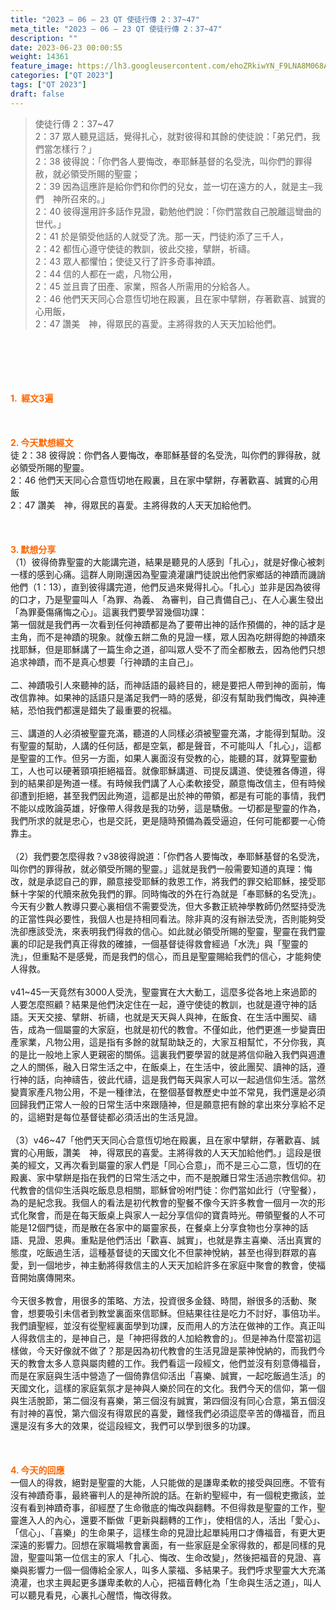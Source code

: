 ```yaml
---
title: "2023 – 06 – 23 QT 使徒行傳 2：37~47"
meta_title: "2023 – 06 – 23 QT 使徒行傳 2：37~47"
description: ""
date: 2023-06-23 00:00:55
weight: 14361
feature_image: https://lh3.googleusercontent.com/ehoZRkiwYN_F9LNA8M068AYxt73EavCZno-PD1cJRuf5BbSkQVUWr3gNEbt5kSs28Pb_Elg17kSrtf9ybWvojWoMV6I4tPM3vGRGDq6GkKkPdL2Gut4QAIw4-uykKUAtNiKgQKntvsU=w800
categories: ["QT 2023"]
tags: ["QT 2023"]
draft: false
---
```


<blockquote>使徒行傳 2：37~47<br />
2：37 眾人聽見這話，覺得扎心，就對彼得和其餘的使徒說：「弟兄們，我們當怎樣行？」<br />
2：38 彼得說：「你們各人要悔改，奉耶穌基督的名受洗，叫你們的罪得赦，就必領受所賜的聖靈；<br />
2：39 因為這應許是給你們和你們的兒女，並一切在遠方的人，就是主─我們　神所召來的。」<br />
2：40 彼得還用許多話作見證，勸勉他們說：「你們當救自己脫離這彎曲的世代。」<br />
2：41 於是領受他話的人就受了洗。那一天，門徒約添了三千人，<br />
2：42 都恆心遵守使徒的教訓，彼此交接，擘餅，祈禱。<br />
2：43 眾人都懼怕；使徒又行了許多奇事神蹟。<br />
2：44 信的人都在一處，凡物公用，<br />
2：45 並且賣了田產、家業，照各人所需用的分給各人。<br />
2：46 他們天天同心合意恆切地在殿裏，且在家中擘餅，存著歡喜、誠實的心用飯，<br />
2：47 讚美　神，得眾民的喜愛。主將得救的人天天加給他們。</blockquote><br />
&nbsp;<br />
<br />
&nbsp;<br />
<br />
<span style="color: #ff6600;"><strong>1.  經文3遍</strong></span><br />
<br />
&nbsp;<br />
<br />
<span style="color: #ff6600;"><strong>2. 今天默想經文<br />
</strong></span>徒 2：38 彼得說：你們各人要悔改，奉耶穌基督的名受洗，叫你們的罪得赦，就必領受所賜的聖靈。<br />
2：46 他們天天同心合意恆切地在殿裏，且在家中擘餅，存著歡喜、誠實的心用飯<br />
2：47 讚美　神，得眾民的喜愛。主將得救的人天天加給他們。<br />
<br />
&nbsp;<br />
<br />
<strong><span style="color: #ff6600;">3. 默想分享<br />
</span></strong>（1）彼得倚靠聖靈的大能講完道，結果是聽見的人感到「扎心」，就是好像心被刺一樣的感到心痛。這群人剛剛還因為聖靈澆灌讓門徒說出他們家鄉話的神蹟而譏誚他們（1：13），直到彼得講完道，他們反過來覺得扎心。「扎心」並非是因為彼得的口才，乃是聖靈叫人「為罪、為義、 為審判，自己責備自己」、在人心裏生發出「為罪憂傷痛悔之心」。這裏我們要學習幾個功課：<br />
第一個就是我們再一次看到任何神蹟都是為了要帶出神的話作預備的，神的話才是主角，而不是神蹟的現象。就像五餅二魚的見證一樣，眾人因為吃餅得飽的神蹟來找耶穌，但是耶穌講了一篇生命之道，卻叫眾人受不了而全都散去，因為他們只想追求神蹟，而不是真心想要「行神蹟的主自己」。<br />
<br />
二、神蹟吸引人來聽神的話，而神話語的最終目的，總是要把人帶到神的面前，悔改信靠神。如果神的話語只是滿足我們一時的感覺，卻沒有幫助我們悔改，與神連結，恐怕我們都還是錯失了最重要的祝福。<br />
<br />
三、講道的人必須被聖靈充滿，聽道的人同樣必須被聖靈充滿，才能得到幫助。沒有聖靈的幫助，人講的任何話，都是空氣，都是聲音，不可能叫人「扎心」，這都是聖靈的工作。但另一方面，如果人裏面沒有受教的心，能聽的耳，就算聖靈動工，人也可以硬著頸項拒絕福音。就像耶穌講道、司提反講道、使徒雅各傳道，得到的結果卻是殉道一樣。有時候我們講了人心柔軟接受，願意悔改信主，但有時候卻遭到拒絕，甚至我們因此殉道，這都是出於神的帶領，都是有可能的事情，我們不能以成敗論英雄，好像帶人得救是我的功勞，這是驕傲。一切都是聖靈的作為，我們所求的就是忠心，也是交託，更是隨時預備為義受逼迫，任何可能都要一心倚靠主。<br />
<br />
（2）我們要怎麼得救？v38彼得說道：「你們各人要悔改，奉耶穌基督的名受洗，叫你們的罪得赦，就必領受所賜的聖靈。」這就是我們一般需要知道的真理：悔改，就是承認自己的罪，願意接受耶穌的救恩工作，將我們的罪交給耶穌，接受耶穌十字架的代贖來赦免我們的罪。同時悔改的外在行為就是「奉耶穌的名受洗」。今天有少數人教導只要心裏相信不需要受洗，但大多數正統神學教師仍然堅持受洗的正當性與必要性，我個人也是持相同看法。除非真的沒有辦法受洗，否則能夠受洗卻應該受洗，來表明我們得救的信心。如此就必領受所賜的聖靈，聖靈在我們靈裏的印記是我們真正得救的確據，一個基督徒得救會經過「水洗」與「聖靈的洗」，但重點不是感覺，而是我們的信心，而且是聖靈賜給我們的信心，才能夠使人得救。<br />
<br />
v41~45一天竟然有3000人受洗，聖靈實在大大動工，這麼多從各地上來過節的人要怎麼照顧？結果是他們決定住在一起，遵守使徒的教訓，也就是遵守神的話語。天天交接、擘餅、祈禱，也就是天天與人與神，在飯食、在生活中團契、禱告，成為一個屬靈的大家庭，也就是初代的教會。不僅如此，他們更進一步變賣田產家業，凡物公用，這是指有多餘的就幫助缺乏的，大家互相幫忙，不分你我，真的是比一般地上家人更親密的關係。這裏我們要學習的就是將信仰融入我們與週遭之人的關係，融入日常生活之中，在飯桌上，在生活中，彼此團契、讀神的話，遵行神的話，向神禱告，彼此代禱，這是我們每天與家人可以一起過信仰生活。當然變賣家產凡物公用，不是一種律法，在整個基督教歷史中並不常見，我們還是必須回歸我們正常人一般的日常生活中來跟隨神，但是願意把有餘的拿出來分享給不足的，這絕對是每位基督徒都必須活出的生活見證。<br />
<br />
（3）v46~47「他們天天同心合意恆切地在殿裏，且在家中擘餅，存著歡喜、誠實的心用飯，讚美　神，得眾民的喜愛。主將得救的人天天加給他們。」這段是很美的經文，又再次看到屬靈的家人們是「同心合意」，而不是三心二意，恆切的在殿裏、家中擘餅是指在我們的日常生活之中，而不是脫離日常生活過宗教信仰。初代教會的信仰生活與吃飯息息相關，耶穌曾吩咐門徒：你們當如此行（守聖餐），為的是紀念我。我個人的看法是初代教會的聖餐不像今天許多教會一個月一次的形式化聚會，而是在每天飯桌上與家人一起分享信仰的寶貴時光。帶領聖餐的人不可能是12個門徒，而是散在各家中的屬靈家長，在餐桌上分享食物也分享神的話語、見證、恩典。重點是他們活出「歡喜、誠實」，也就是靠主喜樂、活出真實的態度，吃飯過生活，這種基督徒的天國文化不但蒙神悅納，甚至也得到群眾的喜愛，到一個地步，神主動將得救信主的人天天加給許多在家庭中聚會的教會，使福音開始廣傳開來。<br />
<br />
今天很多教會，用很多的策略、方法，投資很多金錢、時間，辦很多的活動、聚會，想要吸引未信者到教堂裏面來信耶穌。但結果往往是吃力不討好，事倍功半。我們讀聖經，並沒有從聖經裏面學到功課，反而用人的方法在做神的工作。真正叫人得救信主的，是神自己，是「神把得救的人加給教會的」。但是神為什麼當初這樣做，今天好像就不做了？那是因為初代教會的生活見證是蒙神悅納的，而我們今天的教會太多人意與屬肉體的工作。我們看這一段經文，他們並沒有刻意傳福音，而是在家庭與生活中營造了一個倚靠信仰活出「喜樂、誠實，一起吃飯過生活」的天國文化，這樣的家庭氣氛才是神與人樂於同在的文化。我們今天的信仰，第一個與生活脫節，第二個沒有喜樂，第三個沒有誠實，第四個沒有同心合意，第五個沒有討神的喜悅，第六個沒有得眾民的喜愛，難怪我們必須這麼辛苦的傳福音，而且還是沒有多大的效果，從這段經文，我們可以學到很多的功課。<br />
<br />
&nbsp;<br />
<br />
<strong style="font-size: inherit;"><span style="color: #ff6600;">4. 今天的回應<br />
</span></strong>一個人的得救，絕對是聖靈的大能，人只能做的是謙卑柔軟的接受與回應。不管有沒有神蹟奇事，最終審判人的是神所說的話。在新約聖經中，有一個稅吏撒該，並沒有看到神蹟奇事，卻經歷了生命徹底的悔改與翻轉。不但得救是聖靈的工作，聖靈進入人的內心，還要不斷做「更新與翻轉的工作」，使相信的人，活出「愛心」、「信心」、「喜樂」的生命果子，這樣生命的見證比起單純用口才傳福音，有更大更深遠的影響力。回想在家職場教會裏面，有一些家庭是全家得救的，都是同樣的見證，聖靈叫第一位信主的家人「扎心、悔改、生命改變」，然後把福音的見證、喜樂與影響力一個一個傳給全家人，叫多人蒙福、多結果子。我們呼求聖靈大大充滿澆灌，也求主興起更多謙卑柔軟的人心，把福音轉化為「生命與生活之道」，叫人可以聽見看見，心裏扎心醒悟，悔改得救。<br />
<br />
&nbsp;<br />
<br />
&nbsp;<br />
<br />
<audio style="display: none;" controls="controls"></audio><br />
<br />
<audio style="display: none;" controls="controls"></audio><br />
<br />
<audio style="display: none;" controls="controls"></audio><br />
<br />
<audio style="display: none;" controls="controls"></audio><br />
<br />
<audio style="display: none;" controls="controls"></audio>
        